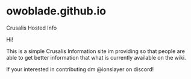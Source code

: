 # owoblade.github.io
Crusalis Hosted Info

Hi!

This is a simple Crusalis Information site im providing so that people are able to get better information that what is currently available on the wiki.

If your interested in contributing dm @ionslayer on discord!
